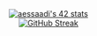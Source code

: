 <div align="center">
<a href="https://github.com/oakoudad/badge42"><img src="https://badge.mediaplus.ma/binary/aessaadi" alt="aessaadi's 42 stats" /></a>
</div>

<div align="center">
  <a href="https://git.io/streak-stats"><img src="https://streak-stats.demolab.com?user=eyubx" alt="GitHub Streak" /></a>
</div>
